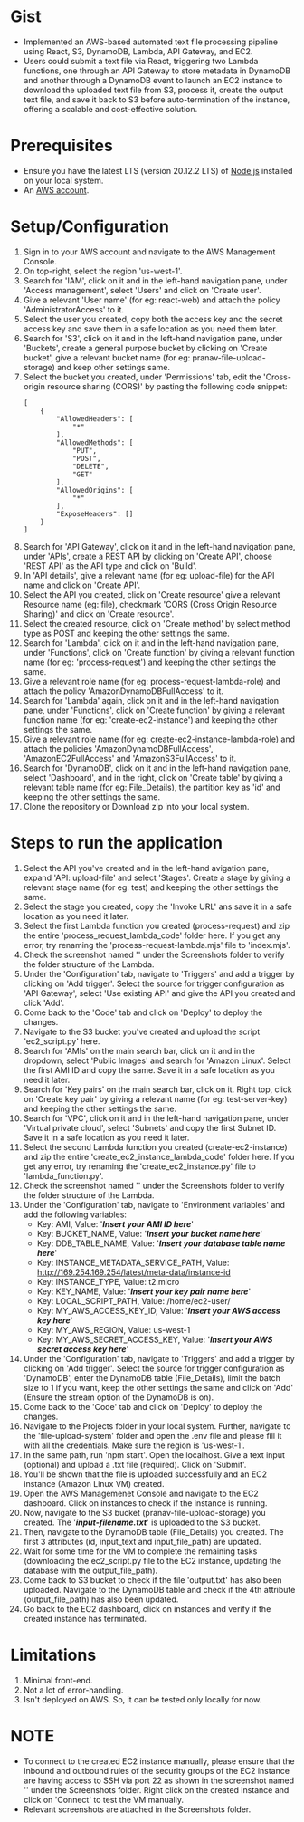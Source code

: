 # Gist
+ Implemented an AWS-based automated text file processing pipeline using React, S3, DynamoDB, Lambda, API Gateway, and EC2.
+ Users could submit a text file via React, triggering two Lambda functions, one through an API Gateway to store metadata in DynamoDB and another through a DynamoDB event to launch an EC2 instance to download the uploaded text file from S3, process it, create the output text file, and save it back to S3 before auto-termination of the instance, offering a scalable and cost-effective solution.

# Prerequisites
+ Ensure you have the latest LTS (version 20.12.2 LTS) of [Node.js](https://nodejs.org/en/download/current) installed on your local system.
+ An [AWS account](https://aws.amazon.com/free/?gclid=EAIaIQobChMIic2Z0LC9hQMVejfUAR2KrgyrEAAYASAAEgJgBvD_BwE&trk=6a4c3e9d-cdc9-4e25-8dd9-2bd8d15afbca&sc_channel=ps&ef_id=EAIaIQobChMIic2Z0LC9hQMVejfUAR2KrgyrEAAYASAAEgJgBvD_BwE:G:s&s_kwcid=AL!4422!3!651751059783!e!!g!!aws!19852662197!145019195897&all-free-tier.sort-by=item.additionalFields.SortRank&all-free-tier.sort-order=asc&awsf.Free%20Tier%20Types=*all&awsf.Free%20Tier%20Categories=*all).

# Setup/Configuration
1. Sign in to your AWS account and navigate to the AWS Management Console.
2. On top-right, select the region 'us-west-1'.
3. Search for 'IAM', click on it and in the left-hand navigation pane, under 'Access management', select 'Users' and click on 'Create user'.
4. Give a relevant 'User name' (for eg: react-web) and attach the policy 'AdministratorAccess' to it.
5. Select the user you created, copy both the access key and the secret access key and save them in a safe location as you need them later.
6. Search for 'S3', click on it and in the left-hand navigation pane, under 'Buckets', create a general purpose bucket by clicking on 'Create bucket', give a relevant bucket name (for eg: pranav-file-upload-storage) and keep other settings same.
7. Select the bucket you created, under 'Permissions' tab, edit the 'Cross-origin resource sharing (CORS)' by pasting the following code snippet:
    ```
    [
        {
            "AllowedHeaders": [
                "*"
            ],
            "AllowedMethods": [
                "PUT",
                "POST",
                "DELETE",
                "GET"
            ],
            "AllowedOrigins": [
                "*"
            ],
            "ExposeHeaders": []
        }
    ]
    ```
8. Search for 'API Gateway', click on it and in the left-hand navigation pane, under 'APIs', create a REST API by clicking on 'Create API', choose 'REST API' as the API type and click on 'Build'.
9. In 'API details', give a relevant name (for eg: upload-file) for the API name and click on 'Create API'.
10. Select the API you created, click on 'Create resource' give a relevant Resource name (eg: file), checkmark 'CORS (Cross Origin Resource Sharing)' and click on 'Create resource'.
11. Select the created resource, click on 'Create method' by select method type as POST and keeping the other settings the same.
12. Search for 'Lambda', click on it and in the left-hand navigation pane, under 'Functions', click on 'Create function' by giving a relevant function name (for eg: 'process-request') and keeping the other settings the same.
13. Give a relevant role name (for eg: process-request-lambda-role) and attach the policy 'AmazonDynamoDBFullAccess' to it.
14. Search for 'Lambda' again, click on it and in the left-hand navigation pane, under 'Functions', click on 'Create function' by giving a relevant function name (for eg: 'create-ec2-instance') and keeping the other settings the same.
15. Give a relevant role name (for eg: create-ec2-instance-lambda-role) and attach the policies 'AmazonDynamoDBFullAccess', 'AmazonEC2FullAccess' and 'AmazonS3FullAccess' to it.
16. Search for 'DynamoDB', click on it and in the left-hand navigation pane, select 'Dashboard', and in the right, click on 'Create table' by giving a relevant table name (for eg: File_Details), the partition key as 'id' and keeping the other settings the same.
17. Clone the repository or Download zip into your local system.

# Steps to run the application
1. Select the API you've created and in the left-hand avigation pane, expand 'API: upload-file' and select 'Stages'. Create a stage by giving a relevant stage name (for eg: test) and keeping the other settings the same.
2. Select the stage you created, copy the 'Invoke URL' ans save it in a safe location as you need it later.
3. Select the first Lambda function you created (process-request) and zip the entire 'process_request_lambda_code' folder here. If you get any error, try renaming the 'process-request-lambda.mjs' file to 'index.mjs'.
4. Check the screenshot named '' under the Screenshots folder to verify the folder structure of the Lambda.
5. Under the 'Configuration' tab, navigate to 'Triggers' and add a trigger by clicking on 'Add trigger'. Select the source for trigger configuration as 'API Gateway', select 'Use existing API' and give the API you created and click 'Add'.
6. Come back to the 'Code' tab and click on 'Deploy' to deploy the changes.
6. Navigate to the S3 bucket you've created and upload the script 'ec2_script.py' here.
7. Search for 'AMIs' on the main search bar, click on it and in the dropdown, select 'Public Images' and search for 'Amazon Linux'. Select the first AMI ID and copy the same. Save it in a safe location as you need it later.
8. Search for 'Key pairs' on the main search bar, click on it. Right top, click on 'Create key pair' by giving a relevant name (for eg: test-server-key) and keeping the other settings the same.
9. Search for 'VPC', click on it and in the left-hand navigation pane, under 'Virtual private cloud', select 'Subnets' and copy the first Subnet ID. Save it in a safe location as you need it later.
10. Select the second Lambda function you created (create-ec2-instance) and zip the entire 'create_ec2_instance_lambda_code' folder here. If you get any error, try renaming the 'create_ec2_instance.py' file to 'lambda_function.py'.
11. Check the screenshot named '' under the Screenshots folder to verify the folder structure of the Lambda.
12. Under the 'Configuration' tab, navigate to 'Environment variables' and add the following variables:
    + Key: AMI, Value: '___Insert your AMI ID here___'
    + Key: BUCKET_NAME, Value: '___Insert your bucket name here___'
    + Key: DDB_TABLE_NAME, Value: '___Insert your database table name here___'
    + Key: INSTANCE_METADATA_SERVICE_PATH, Value: http://169.254.169.254/latest/meta-data/instance-id
    + Key: INSTANCE_TYPE, Value: t2.micro
    + Key: KEY_NAME, Value: '___Insert your key pair name here___'
    + Key: LOCAL_SCRIPT_PATH, Value: /home/ec2-user/
    + Key: MY_AWS_ACCESS_KEY_ID, Value: '___Insert your AWS access key here___'
    + Key: MY_AWS_REGION, Value: us-west-1
    + Key: MY_AWS_SECRET_ACCESS_KEY, Value: '___Insert your AWS secret access key here___'
13. Under the 'Configuration' tab, navigate to 'Triggers' and add a trigger by clicking on 'Add trigger'. Select the source for trigger configuration as 'DynamoDB', enter the DynamoDB table (File_Details), limit the batch size to 1 if you want, keep the other settings the same and click on 'Add' (Ensure the stream option of the DynamoDB is on).
14. Come back to the 'Code' tab and click on 'Deploy' to deploy the changes.
15. Navigate to the Projects folder in your local system. Further, navigate to the 'file-upload-system' folder and open the .env file and please fill it with all the credentials. Make sure the region is 'us-west-1'.
16. In the same path, run 'npm start'. Open the localhost. Give a text input (optional) and upload a .txt file (required). Click on 'Submit'.
17. You'll be shown that the file is uploaded successfully and an EC2 instance (Amazon Linux VM) created.
18. Open the AWS Managemenet Console and navigate to the EC2 dashboard. Click on instances to check if the instance is running.
19. Now, navigate to the S3 bucket (pranav-file-upload-storage) you created. The '___input-filename.txt___' is uploaded to the S3 bucket.
20. Then, navigate to the DynamoDB table (File_Details) you created. The first 3 attributes (id, input_text and input_file_path) are updated.
21. Wait for some time for the VM to complete the remaining tasks (downloading the ec2_script.py file to the EC2 instance, updating the database with the output_file_path).
22. Come back to S3 bucket to check if the file 'output.txt' has also been uploaded. Navigate to the DynamoDB table and check if the 4th attribute (output_file_path) has also been updated.
23. Go back to the EC2 dashboard, click on instances and verify if the created instance has terminated.

# Limitations
1. Minimal front-end.
2. Not a lot of error-handling.
3. Isn't deployed on AWS. So, it can be tested only locally for now.

# NOTE
+ To connect to the created EC2 instance manually, please ensure that the inbound and outbound rules of the security groups of the EC2 instance are having access to SSH via port 22 as shown in the screenshot named '' under the Screenshots folder. Right click on the created instance and click on 'Connect' to test the VM manually.
+ Relevant screenshots are attached in the Screenshots folder.
